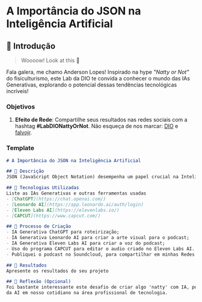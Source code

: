 # A Importância do JSON na Inteligência Artificial

## 🚀 Introdução

> Woooow! Look at this 👀

Fala galera, me chamo Anderson Lopes! Inspirado na hype _"Natty or Not"_ do fisiculturismo, este Lab da DIO te convida a conhecer o mundo das IAs Generativas, explorando o potencial dessas tendências tecnológicas incríveis!

### Objetivos

1. **Efeito de Rede**: Compartilhe seus resultados nas redes sociais com a hashtag **#LabDIONattyOrNot**. Não esqueça de nos marcar: [DIO](https://www.linkedin.com/school/dio-makethechange) e [falvojr](https://www.linkedin.com/in/falvojr).

### Template

```markdown
# A Importância do JSON na Inteligência Artificial

## 📒 Descrição
JSON (JavaScript Object Notation) desempenha um papel crucial na Inteligência Artificial (IA) devido à sua simplicidade e eficiência na manipulação de dados. Ele é amplamente utilizado para a troca de informações entre sistemas diferentes, permitindo que dados estruturados sejam facilmente compartilhados e processados. Sua sintaxe clara e legível facilita a compreensão e manipulação de dados por desenvolvedores, tornando-o uma escolha popular em projetos de IA.

## 🤖 Tecnologias Utilizadas
Liste as IAs Generativas e outras ferramentas usadas
- [ChatGPT](https://chat.openai.com/)
- [Leonardo AI](https://app.leonardo.ai/auth/login)
- [Eleven Labs AI](https://elevenlabs.io/)
- [CAPCUT](https://www.capcut.com/)                                       

## 🧐 Processo de Criação
- IA Generativa ChatGPT para roteirização;
- IA Generativa Leonardo AI para criar a arte visual para o podcast;
- IA Generativa Eleven Labs AI para criar a voz do podcast;
- Uso do programa CAPCUT para editar o audio criado no Eleven Labs AI.
- Publiquei o podcast no Soundcloud, para compartilhar em minhas Redes Sociais.

## 🚀 Resultados
Apresente os resultados do seu projeto

## 💭 Reflexão (Opcional)
Foi bastante interessante este desafio de criar algo 'natty' com IA, pois colocar em prática tudo que foi ministrado nos abre um mar de possibilidade para a utilização
da AI em nosso cotidiano na área profissional de tecnologia.
```
